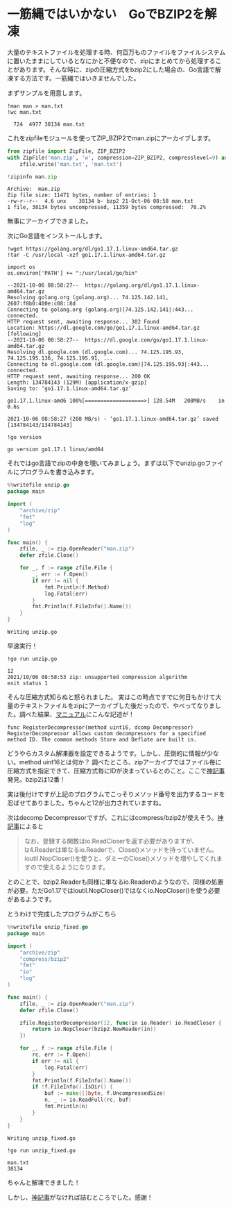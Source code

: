 # 一筋縄ではいかない　GoでBZIP2を解凍

大量のテキストファイルを処理する時、何百万ものファイルをファイルシステムに置いたままにしているとなにかと不便なので、zipにまとめてから処理することがあります。そんな時に、zipの圧縮方式をbzip2にした場合の、Go言語で解凍する方法です。一筋縄ではいきませんでした。


まずサンプルを用意します。


```shell
!man man > man.txt
!wc man.txt
```

      724  4977 38134 man.txt


これをzipfileモジュールを使ってZIP_BZIP2でman.zipにアーカイブします。


```python
from zipfile import ZipFile, ZIP_BZIP2
with ZipFile('man.zip', 'w', compression=ZIP_BZIP2, compresslevel=9) as zfile:
    zfile.write('man.txt', 'man.txt')

!zipinfo man.zip
```

    Archive:  man.zip
    Zip file size: 11471 bytes, number of entries: 1
    -rw-r--r--  4.6 unx    38134 b- bzp2 21-Oct-06 08:58 man.txt
    1 file, 38134 bytes uncompressed, 11359 bytes compressed:  70.2%


無事にアーカイブできました。

次にGo言語をインストールします。


```shell
!wget https://golang.org/dl/go1.17.1.linux-amd64.tar.gz
!tar -C /usr/local -xzf go1.17.1.linux-amd64.tar.gz

import os
os.environ['PATH'] += ":/usr/local/go/bin"
```

    --2021-10-06 08:58:27--  https://golang.org/dl/go1.17.1.linux-amd64.tar.gz
    Resolving golang.org (golang.org)... 74.125.142.141, 2607:f8b0:400e:c08::8d
    Connecting to golang.org (golang.org)|74.125.142.141|:443... connected.
    HTTP request sent, awaiting response... 302 Found
    Location: https://dl.google.com/go/go1.17.1.linux-amd64.tar.gz [following]
    --2021-10-06 08:58:27--  https://dl.google.com/go/go1.17.1.linux-amd64.tar.gz
    Resolving dl.google.com (dl.google.com)... 74.125.195.93, 74.125.195.136, 74.125.195.91, ...
    Connecting to dl.google.com (dl.google.com)|74.125.195.93|:443... connected.
    HTTP request sent, awaiting response... 200 OK
    Length: 134784143 (129M) [application/x-gzip]
    Saving to: ‘go1.17.1.linux-amd64.tar.gz’
    
    go1.17.1.linux-amd6 100%[===================>] 128.54M   208MB/s    in 0.6s    
    
    2021-10-06 08:58:27 (208 MB/s) - ‘go1.17.1.linux-amd64.tar.gz’ saved [134784143/134784143]
    



```shell
!go version
```

    go version go1.17.1 linux/amd64


それではgo言語でzipの中身を覗いてみましょう。まずは以下でunzip.goファイルにプログラムを書き込みます。


```go
%%writefile unzip.go
package main

import (
    "archive/zip"
    "fmt"
    "log"
)

func main() {
    zfile, _ := zip.OpenReader("man.zip")
    defer zfile.Close()

    for _, f := range zfile.File {
        _, err := f.Open()
        if err != nil {
            fmt.Println(f.Method)
            log.Fatal(err)
        }
        fmt.Println(f.FileInfo().Name())
    }
}
```

    Writing unzip.go


早速実行！


```shell
!go run unzip.go
```

    12
    2021/10/06 08:58:53 zip: unsupported compression algorithm
    exit status 1


そんな圧縮方式知らぬと怒られました。
実はこの時点ですでに何日もかけて大量のテキストファイルをzipにアーカイブした後だったので、やべってなりました。調べた結果、[マニュアル](https://pkg.go.dev/archive/zip#RegisterDecompressor)にこんな記述が！
```
func RegisterDecompressor(method uint16, dcomp Decompressor)
RegisterDecompressor allows custom decompressors for a specified method ID. The common methods Store and Deflate are built in.
```
どうやらカスタム解凍器を設定できるようです。しかし、圧倒的に情報が少ない。method uint16とは何か？
調べたところ、zipアーカイブではファイル毎に圧縮方式を指定できて、圧縮方式毎にIDが決まっているとのこと。ここで[神記事](https://qiita.com/shibukawa/items/67ef687cc28b6a6e56ed)発見。bzip2は12番！

実は後付けですが上記のプログラムでこっそりメソッド番号を出力するコードを忍ばせてありました。ちゃんと12が出力されていますね。

次はdecomp Decompressorですが、これにはcompress/bzip2が使えそう。[神記事](https://qiita.com/shibukawa/items/67ef687cc28b6a6e56ed)によると
> なお、登録する関数はio.ReadCloserを返す必要がありますが、lz4.Readerは単なるio.Readerで、Close()メソッドを持っていません。ioutil.NopCloser()を使うと、ダミーのClose()メソッドを増やしてくれますので使えるようになります。

とのことで、bzip2.Readerも同様に単なるio.Readerのようなので、同様の処置が必要。ただGo1.17ではioutil.NopCloser()ではなくio.NopCloser()を使う必要があるようです。

とうわけで完成したプログラムがこちら



```go
%%writefile unzip_fixed.go
package main

import (
    "archive/zip"
    "compress/bzip2"
    "fmt"
    "io"
    "log"
)

func main() {
    zfile, _ := zip.OpenReader("man.zip")
    defer zfile.Close()

	zfile.RegisterDecompressor(12, func(in io.Reader) io.ReadCloser {
		return io.NopCloser(bzip2.NewReader(in))
	})

    for _, f := range zfile.File {
        rc, err := f.Open()
        if err != nil {
            log.Fatal(err)
        }
        fmt.Println(f.FileInfo().Name())
        if !f.FileInfo().IsDir() {
            buf := make([]byte, f.UncompressedSize)
            n, _ := io.ReadFull(rc, buf)
            fmt.Println(n)
        }
    }
}
```

    Writing unzip_fixed.go



```shell
!go run unzip_fixed.go
```

    man.txt
    38134


ちゃんと解凍できました！

しかし、[神記事](https://qiita.com/shibukawa/items/67ef687cc28b6a6e56ed)がなければ詰むところでした。感謝！
